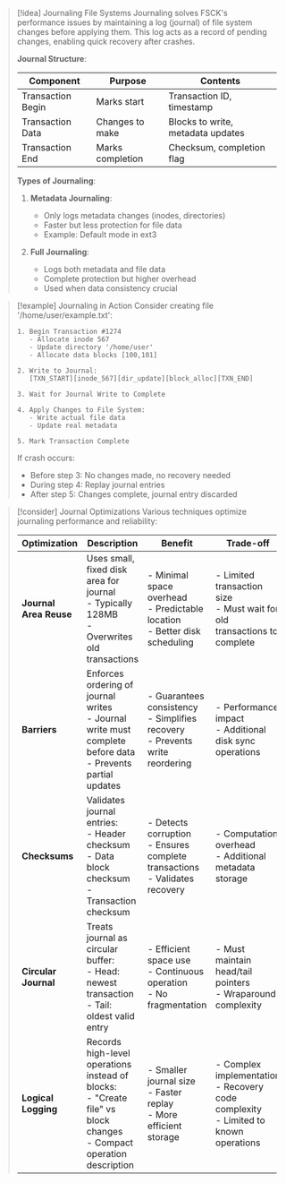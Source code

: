 > [!idea] Journaling File Systems
> Journaling solves FSCK's performance issues by maintaining a log (journal) of file system changes before applying them. This log acts as a record of pending changes, enabling quick recovery after crashes.
> 
> **Journal Structure**:
> 
> | Component | Purpose | Contents |
> |-----------|---------|-----------|
> | Transaction Begin | Marks start | Transaction ID, timestamp |
> | Transaction Data | Changes to make | Blocks to write, metadata updates |
> | Transaction End | Marks completion | Checksum, completion flag |
> 
> **Types of Journaling**:
> 1. **Metadata Journaling**:
>    - Only logs metadata changes (inodes, directories)
>    - Faster but less protection for file data
>    - Example: Default mode in ext3
> 
> 2. **Full Journaling**:
>    - Logs both metadata and file data
>    - Complete protection but higher overhead
>    - Used when data consistency crucial

> [!example] Journaling in Action
> Consider creating file '/home/user/example.txt':
> 
> ```
> 1. Begin Transaction #1274
>    - Allocate inode 567
>    - Update directory '/home/user'
>    - Allocate data blocks [100,101]
>    
> 2. Write to Journal:
>    [TXN_START][inode_567][dir_update][block_alloc][TXN_END]
>    
> 3. Wait for Journal Write to Complete
> 
> 4. Apply Changes to File System:
>    - Write actual file data
>    - Update real metadata
>    
> 5. Mark Transaction Complete
> ```
> 
> If crash occurs:
> - Before step 3: No changes made, no recovery needed
> - During step 4: Replay journal entries
> - After step 5: Changes complete, journal entry discarded

> [!consider] Journal Optimizations
> Various techniques optimize journaling performance and reliability:
> 
> | Optimization | Description | Benefit | Trade-off |
> |--------------|-------------|----------|-----------|
> | **Journal Area Reuse** | Uses small, fixed disk area for journal<br>- Typically 128MB<br>- Overwrites old transactions | - Minimal space overhead<br>- Predictable location<br>- Better disk scheduling | - Limited transaction size<br>- Must wait for old transactions to complete |
> | **Barriers** | Enforces ordering of journal writes<br>- Journal write must complete before data<br>- Prevents partial updates | - Guarantees consistency<br>- Simplifies recovery<br>- Prevents write reordering | - Performance impact<br>- Additional disk sync operations |
> | **Checksums** | Validates journal entries:<br>- Header checksum<br>- Data block checksum<br>- Transaction checksum | - Detects corruption<br>- Ensures complete transactions<br>- Validates recovery | - Computation overhead<br>- Additional metadata storage |
> | **Circular Journal** | Treats journal as circular buffer:<br>- Head: newest transaction<br>- Tail: oldest valid entry | - Efficient space use<br>- Continuous operation<br>- No fragmentation | - Must maintain head/tail pointers<br>- Wraparound complexity |
> | **Logical Logging** | Records high-level operations instead of blocks:<br>- "Create file" vs block changes<br>- Compact operation description | - Smaller journal size<br>- Faster replay<br>- More efficient storage | - Complex implementation<br>- Recovery code complexity<br>- Limited to known operations |
